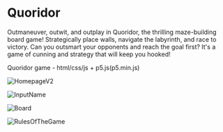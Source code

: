 # Quoridor

Outmaneuver, outwit, and outplay in Quoridor, the thrilling maze-building board game! Strategically place walls, navigate the labyrinth, and race to victory. 
Can you outsmart your opponents and reach the goal first? 
It's a game of cunning and strategy that will keep you hooked!

Quoridor game - html/css/js  + p5.js(p5.min.js)

![HomepageV2](https://user-images.githubusercontent.com/126149136/234399407-890502c4-4514-40b5-8a64-da26e166bea8.png)

![InputName](https://user-images.githubusercontent.com/126149136/234399468-eb21dcc3-c9da-48bc-a8cb-7bac02f061fb.png)

![Board](https://user-images.githubusercontent.com/126149136/234399499-f5e4c568-3287-4572-9ee9-c9ee4c5a8cfa.png)

![RulesOfTheGame](https://user-images.githubusercontent.com/126149136/234399512-eb116018-16fa-4029-a724-164a5f15dba5.png)

